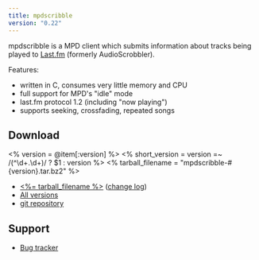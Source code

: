 ```yaml
---
title: mpdscribble
version: "0.22"
---
```


mpdscribble is a MPD client which submits information about tracks
being played to [Last.fm](https://www.last.fm/) (formerly
AudioScrobbler).

Features:

- written in C, consumes very little memory and CPU
- full support for MPD's "idle" mode
- last.fm protocol 1.2 (including "now playing")
- supports seeking, crossfading, repeated songs

## Download

<% version = @item[:version] %>
<% short_version = version =~ /(^\d+\.\d+)/ ? $1 : version %>
<% tarball_filename = "mpdscribble-#{version}.tar.bz2" %>

- [<%= tarball_filename %>](/download/mpdscribble/<%=short_version%>/<%=tarball_filename%>)
  ([change log](https://raw.githubusercontent.com/MusicPlayerDaemon/mpdscribble/v<%=version%>/NEWS))
- [All versions](/download/mpdscribble/)
- [git repository](https://github.com/MusicPlayerDaemon/mpdscribble)

## Support

- [Bug tracker](https://github.com/MusicPlayerDaemon/mpdscribble/issues)
